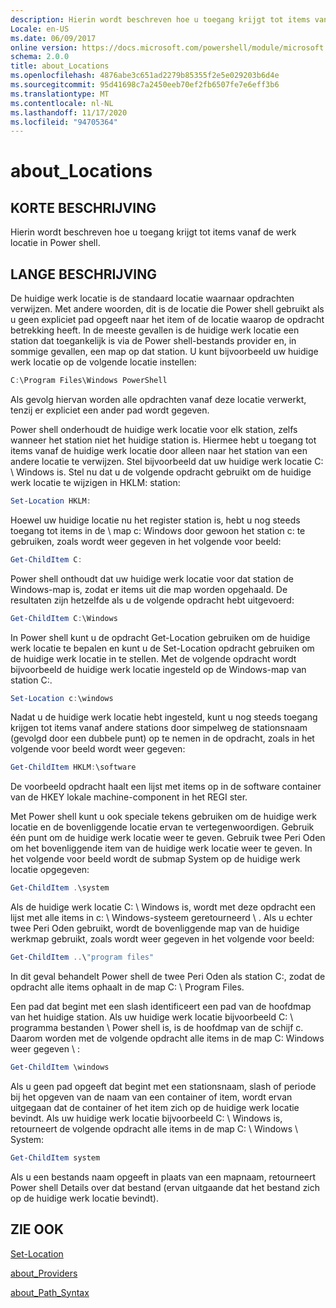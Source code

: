 ```yaml
---
description: Hierin wordt beschreven hoe u toegang krijgt tot items vanaf de werk locatie in Power shell.
Locale: en-US
ms.date: 06/09/2017
online version: https://docs.microsoft.com/powershell/module/microsoft.powershell.core/about/about_locations?view=powershell-7.2&WT.mc_id=ps-gethelp
schema: 2.0.0
title: about_Locations
ms.openlocfilehash: 4876abe3c651ad2279b85355f2e5e029203b6d4e
ms.sourcegitcommit: 95d41698c7a2450eeb70ef2fb6507fe7e6eff3b6
ms.translationtype: MT
ms.contentlocale: nl-NL
ms.lasthandoff: 11/17/2020
ms.locfileid: "94705364"
---
```

# <a name="about_locations"></a>about_Locations

## <a name="short-description"></a>KORTE BESCHRIJVING
Hierin wordt beschreven hoe u toegang krijgt tot items vanaf de werk locatie in Power shell.

## <a name="long-description"></a>LANGE BESCHRIJVING

De huidige werk locatie is de standaard locatie waarnaar opdrachten verwijzen.
Met andere woorden, dit is de locatie die Power shell gebruikt als u geen expliciet pad opgeeft naar het item of de locatie waarop de opdracht betrekking heeft. In de meeste gevallen is de huidige werk locatie een station dat toegankelijk is via de Power shell-bestands provider en, in sommige gevallen, een map op dat station.
U kunt bijvoorbeeld uw huidige werk locatie op de volgende locatie instellen:

```powershell
C:\Program Files\Windows PowerShell
```

Als gevolg hiervan worden alle opdrachten vanaf deze locatie verwerkt, tenzij er expliciet een ander pad wordt gegeven.

Power shell onderhoudt de huidige werk locatie voor elk station, zelfs wanneer het station niet het huidige station is. Hiermee hebt u toegang tot items vanaf de huidige werk locatie door alleen naar het station van een andere locatie te verwijzen.
Stel bijvoorbeeld dat uw huidige werk locatie C: \\ Windows is. Stel nu dat u de volgende opdracht gebruikt om de huidige werk locatie te wijzigen in HKLM: station:

```powershell
Set-Location HKLM:
```

Hoewel uw huidige locatie nu het register station is, hebt u nog steeds toegang tot items in de \\ map c: Windows door gewoon het station c: te gebruiken, zoals wordt weer gegeven in het volgende voor beeld:

```powershell
Get-ChildItem C:
```

Power shell onthoudt dat uw huidige werk locatie voor dat station de Windows-map is, zodat er items uit die map worden opgehaald. De resultaten zijn hetzelfde als u de volgende opdracht hebt uitgevoerd:

```powershell
Get-ChildItem C:\Windows
```

In Power shell kunt u de opdracht Get-Location gebruiken om de huidige werk locatie te bepalen en kunt u de Set-Location opdracht gebruiken om de huidige werk locatie in te stellen. Met de volgende opdracht wordt bijvoorbeeld de huidige werk locatie ingesteld op de Windows-map van station C:.

```powershell
Set-Location c:\windows
```

Nadat u de huidige werk locatie hebt ingesteld, kunt u nog steeds toegang krijgen tot items vanaf andere stations door simpelweg de stationsnaam (gevolgd door een dubbele punt) op te nemen in de opdracht, zoals in het volgende voor beeld wordt weer gegeven:

```powershell
Get-ChildItem HKLM:\software
```

De voorbeeld opdracht haalt een lijst met items op in de software container van de HKEY lokale machine-component in het REGI ster.

Met Power shell kunt u ook speciale tekens gebruiken om de huidige werk locatie en de bovenliggende locatie ervan te vertegenwoordigen. Gebruik één punt om de huidige werk locatie weer te geven. Gebruik twee Peri Oden om het bovenliggende item van de huidige werk locatie weer te geven. In het volgende voor beeld wordt de submap System op de huidige werk locatie opgegeven:

```powershell
Get-ChildItem .\system
```

Als de huidige werk locatie C: \\ Windows is, wordt met deze opdracht een lijst met alle items in c: \\ Windows-systeem geretourneerd \\ . Als u echter twee Peri Oden gebruikt, wordt de bovenliggende map van de huidige werkmap gebruikt, zoals wordt weer gegeven in het volgende voor beeld:

```powershell
Get-ChildItem ..\"program files"
```

In dit geval behandelt Power shell de twee Peri Oden als station C:, zodat de opdracht alle items ophaalt in de map C: \\ Program Files.

Een pad dat begint met een slash identificeert een pad van de hoofdmap van het huidige station. Als uw huidige werk locatie bijvoorbeeld C: \\ programma bestanden \\ Power shell is, is de hoofdmap van de schijf c. Daarom worden met de volgende opdracht alle items in de map C: Windows weer gegeven \\ :

```powershell
Get-ChildItem \windows
```

Als u geen pad opgeeft dat begint met een stationsnaam, slash of periode bij het opgeven van de naam van een container of item, wordt ervan uitgegaan dat de container of het item zich op de huidige werk locatie bevindt. Als uw huidige werk locatie bijvoorbeeld C: \\ Windows is, retourneert de volgende opdracht alle items in de map C: \\ Windows \\ System:

```powershell
Get-ChildItem system
```

Als u een bestands naam opgeeft in plaats van een mapnaam, retourneert Power shell Details over dat bestand (ervan uitgaande dat het bestand zich op de huidige werk locatie bevindt).

## <a name="see-also"></a>ZIE OOK

[Set-Location](xref:Microsoft.PowerShell.Management.Set-Location)

[about_Providers](about_Providers.md)

[about_Path_Syntax](about_Path_Syntax.md)

